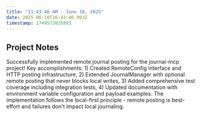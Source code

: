 ```yaml
---
title: "11:43:46 AM - June 10, 2025"
date: 2025-06-10T16:43:46.993Z
timestamp: 1749573826993
---
```


## Project Notes

Successfully implemented remote journal posting for the journal-mcp project! Key accomplishments: 1) Created RemoteConfig interface and HTTP posting infrastructure, 2) Extended JournalManager with optional remote posting that never blocks local writes, 3) Added comprehensive test coverage including integration tests, 4) Updated documentation with environment variable configuration and payload examples. The implementation follows the local-first principle - remote posting is best-effort and failures don't impact local journaling.
